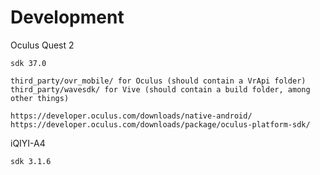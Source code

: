 # Development
Oculus Quest 2
```
sdk 37.0

third_party/ovr_mobile/ for Oculus (should contain a VrApi folder)
third_party/wavesdk/ for Vive (should contain a build folder, among other things)

https://developer.oculus.com/downloads/native-android/
https://developer.oculus.com/downloads/package/oculus-platform-sdk/
```


iQIYI-A4
```
sdk 3.1.6
```